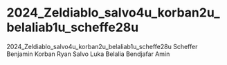# 2024_Zeldiablo_salvo4u_korban2u_belaliab1u_scheffe28u
2024_Zeldiablo_salvo4u_korban2u_belaliab1u_scheffe28u
Scheffer Benjamin
Korban Ryan
Salvo Luka
Belalia Bendjafar Amin